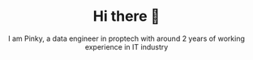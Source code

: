 <div align="center">
<h1> Hi there 👋 </h1>
<p> I am Pinky, a data engineer in proptech with around 2 years of working experience in IT industry</p>
</div>
